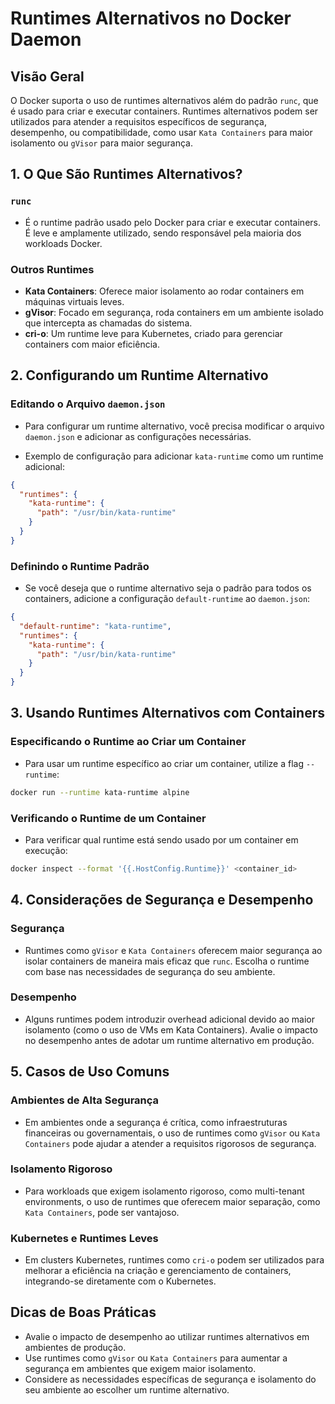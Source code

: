 
# Runtimes Alternativos no Docker Daemon

## Visão Geral
O Docker suporta o uso de runtimes alternativos além do padrão `runc`, que é usado para criar e executar containers. Runtimes alternativos podem ser utilizados para atender a requisitos específicos de segurança, desempenho, ou compatibilidade, como usar `Kata Containers` para maior isolamento ou `gVisor` para maior segurança.

## 1. O Que São Runtimes Alternativos?

### `runc`
- É o runtime padrão usado pelo Docker para criar e executar containers. É leve e amplamente utilizado, sendo responsável pela maioria dos workloads Docker.

### Outros Runtimes
- **Kata Containers**: Oferece maior isolamento ao rodar containers em máquinas virtuais leves.
- **gVisor**: Focado em segurança, roda containers em um ambiente isolado que intercepta as chamadas do sistema.
- **cri-o**: Um runtime leve para Kubernetes, criado para gerenciar containers com maior eficiência.

## 2. Configurando um Runtime Alternativo

### Editando o Arquivo `daemon.json`
- Para configurar um runtime alternativo, você precisa modificar o arquivo `daemon.json` e adicionar as configurações necessárias.

- Exemplo de configuração para adicionar `kata-runtime` como um runtime adicional:

```json
{
  "runtimes": {
    "kata-runtime": {
      "path": "/usr/bin/kata-runtime"
    }
  }
}
```

### Definindo o Runtime Padrão
- Se você deseja que o runtime alternativo seja o padrão para todos os containers, adicione a configuração `default-runtime` ao `daemon.json`:

```json
{
  "default-runtime": "kata-runtime",
  "runtimes": {
    "kata-runtime": {
      "path": "/usr/bin/kata-runtime"
    }
  }
}
```

## 3. Usando Runtimes Alternativos com Containers

### Especificando o Runtime ao Criar um Container
- Para usar um runtime específico ao criar um container, utilize a flag `--runtime`:

```bash
docker run --runtime kata-runtime alpine
```

### Verificando o Runtime de um Container
- Para verificar qual runtime está sendo usado por um container em execução:

```bash
docker inspect --format '{{.HostConfig.Runtime}}' <container_id>
```

## 4. Considerações de Segurança e Desempenho

### Segurança
- Runtimes como `gVisor` e `Kata Containers` oferecem maior segurança ao isolar containers de maneira mais eficaz que `runc`. Escolha o runtime com base nas necessidades de segurança do seu ambiente.

### Desempenho
- Alguns runtimes podem introduzir overhead adicional devido ao maior isolamento (como o uso de VMs em Kata Containers). Avalie o impacto no desempenho antes de adotar um runtime alternativo em produção.

## 5. Casos de Uso Comuns

### Ambientes de Alta Segurança
- Em ambientes onde a segurança é crítica, como infraestruturas financeiras ou governamentais, o uso de runtimes como `gVisor` ou `Kata Containers` pode ajudar a atender a requisitos rigorosos de segurança.

### Isolamento Rigoroso
- Para workloads que exigem isolamento rigoroso, como multi-tenant environments, o uso de runtimes que oferecem maior separação, como `Kata Containers`, pode ser vantajoso.

### Kubernetes e Runtimes Leves
- Em clusters Kubernetes, runtimes como `cri-o` podem ser utilizados para melhorar a eficiência na criação e gerenciamento de containers, integrando-se diretamente com o Kubernetes.

## Dicas de Boas Práticas
- Avalie o impacto de desempenho ao utilizar runtimes alternativos em ambientes de produção.
- Use runtimes como `gVisor` ou `Kata Containers` para aumentar a segurança em ambientes que exigem maior isolamento.
- Considere as necessidades específicas de segurança e isolamento do seu ambiente ao escolher um runtime alternativo.

